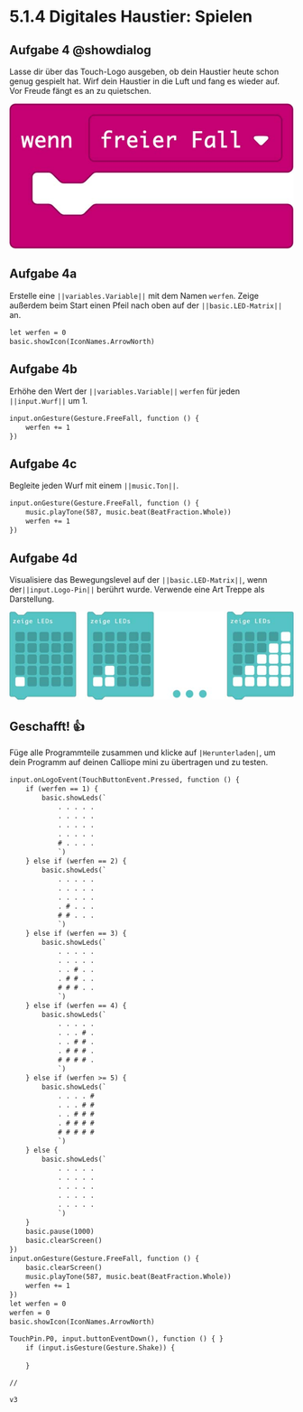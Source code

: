 # 5.1.4 Digitales Haustier: Spielen

## Aufgabe 4 @showdialog
Lasse dir über das Touch-Logo ausgeben, ob dein Haustier heute schon genug gespielt hat. Wirf dein Haustier in die Luft und fang es wieder auf. Vor Freude fängt es an zu quietschen.

![image](../static/images/haustier-freierfall.jpg)

## Aufgabe 4a

Erstelle eine ``||variables.Variable||`` mit dem Namen ``werfen``. 
Zeige außerdem beim Start einen Pfeil nach oben auf der ``||basic.LED-Matrix||`` an.

```blocks
let werfen = 0
basic.showIcon(IconNames.ArrowNorth)
```

## Aufgabe 4b

Erhöhe den Wert der ``||variables.Variable||`` ``werfen`` für jeden
``||input.Wurf||`` um 1.

```blocks
input.onGesture(Gesture.FreeFall, function () {
    werfen += 1
})
```

## Aufgabe 4c

Begleite jeden Wurf mit einem ``||music.Ton||``.

```blocks
input.onGesture(Gesture.FreeFall, function () {
    music.playTone(587, music.beat(BeatFraction.Whole))
    werfen += 1
})
```

## Aufgabe 4d

Visualisiere das Bewegungslevel auf der ``||basic.LED-Matrix||``, wenn der``||input.Logo-Pin||`` berührt wurde. Verwende eine Art Treppe als Darstellung.

![image](../static/images/haustier-ledmatrix.jpg)

## Geschafft! 👍

Füge alle Programmteile zusammen und klicke auf ``|Herunterladen|``, um dein Programm auf deinen Calliope mini zu übertragen und zu testen.

```blocks
input.onLogoEvent(TouchButtonEvent.Pressed, function () {
    if (werfen == 1) {
        basic.showLeds(`
            . . . . .
            . . . . .
            . . . . .
            . . . . .
            # . . . .
            `)
    } else if (werfen == 2) {
        basic.showLeds(`
            . . . . .
            . . . . .
            . . . . .
            . # . . .
            # # . . .
            `)
    } else if (werfen == 3) {
        basic.showLeds(`
            . . . . .
            . . . . .
            . . # . .
            . # # . .
            # # # . .
            `)
    } else if (werfen == 4) {
        basic.showLeds(`
            . . . . .
            . . . # .
            . . # # .
            . # # # .
            # # # # .
            `)
    } else if (werfen >= 5) {
        basic.showLeds(`
            . . . . #
            . . . # #
            . . # # #
            . # # # #
            # # # # #
            `)
    } else {
        basic.showLeds(`
            . . . . .
            . . . . .
            . . . . .
            . . . . .
            . . . . .
            `)
    }
    basic.pause(1000)
    basic.clearScreen()
})
input.onGesture(Gesture.FreeFall, function () {
    basic.clearScreen()
    music.playTone(587, music.beat(BeatFraction.Whole))
    werfen += 1
})
let werfen = 0
werfen = 0
basic.showIcon(IconNames.ArrowNorth)

```

```ghost
TouchPin.P0, input.buttonEventDown(), function () { }
    if (input.isGesture(Gesture.Shake)) {
    	
    }
```


```template
//
```

```package
v3
```
